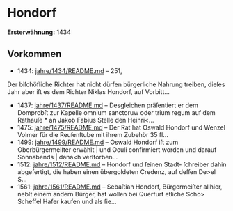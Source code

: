 # Hondorf

**Ersterwähnung:** 1434

## Vorkommen
- 1434: [jahre/1434/README.md](../jahre/1434/README.md) – 251,

Der biſchöfliche Richter hat nicht dürfen bürgerliche
Nahrung treiben, dieſes Jahr aber iſt es dem Richter
Niklas Hondorf, auf Vorbitt...
- 1437: [jahre/1437/README.md](../jahre/1437/README.md) – Desgleichen präſentiert er dem Domprobſt zur Kapelle
omnium sanctoruw oder trium regum auf dem Rathauſe *
an Jakob Fabius Stelle den Heinri<...
- 1475: [jahre/1475/README.md](../jahre/1475/README.md) – Der Rat hat Oswald Hondorf und Wenzel Volmer
für die Reuſenſtube mit ihrem Zubehör 35 fl...
- 1499: [jahre/1499/README.md](../jahre/1499/README.md) – Oswald Hondorf iſt zum Oberbürgermeiſter erwählt |
und Oculi confirmiert worden und darauf Sonnabends |
dana<h verſtorben...
- 1512: [jahre/1512/README.md](../jahre/1512/README.md) – Hondorf und ſeinen Stadt-
ſchreiber dahin abgefertigt, die haben einen übergoldeten
Credenz, auf deſſen De>el S...
- 1561: [jahre/1561/README.md](../jahre/1561/README.md) – Sebaſtian Hondorf, Bürgermeiſter allhier, nebſt einem
andern Bürger, hat wollen bei Querfurt etliche Scho>
Scheffel Hafer kaufen und als ſie...
